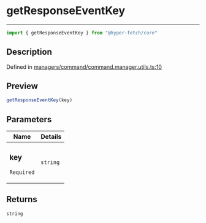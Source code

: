 

# getResponseEventKey

<div class="api-docs__separator" data-reactroot="">

---

</div><div class="api-docs__import" data-reactroot="">

```ts
import { getResponseEventKey } from "@hyper-fetch/core"
```

</div><div class="api-docs__section">

## Description

</div><div class="api-docs__description"><span class="api-docs__do-not-parse">



</span></div><p class="api-docs__definition">

Defined in [managers/command/command.manager.utils.ts:10](https://github.com/BetterTyped/hyper-fetch/blob/9cf1f580/packages/core/src/managers/command/command.manager.utils.ts#L10)

</p><div class="api-docs__section">

## Preview

</div><div class="api-docs__preview fn">

```ts
getResponseEventKey(key)
```

</div><div class="api-docs__section">

## Parameters

</div><div class="api-docs__parameters"><table><thead><tr><th>Name</th><th>Details</th></tr></thead><tbody><tr param-data="key"><td class="api-docs__param-name required">

### key 

`Required`

</td><td class="api-docs__param-type">

`string`

</td></tr></tbody></table></div><div class="api-docs__section">

## Returns

</div><div class="api-docs__returns">

```ts
string
```

</div>